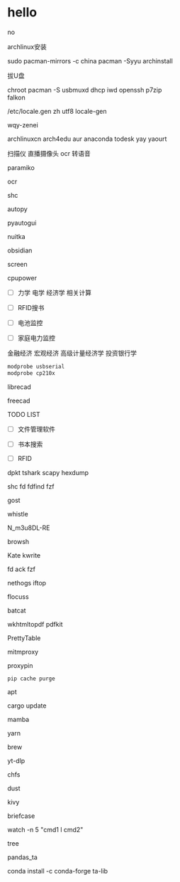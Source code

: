 # hello

no

archlinux安装

sudo pacman-mirrors -c china
pacman -Syyu
archinstall

拔U盘

chroot
pacman -S usbmuxd dhcp iwd openssh p7zip \
falkon 

/etc/locale.gen
zh utf8
locale-gen

wqy-zenei

archlinuxcn
arch4edu
aur
anaconda
todesk
yay 
yaourt

扫描仪 直播摄像头  ocr 转语音

paramiko

ocr

shc

autopy

pyautogui

nuitka

obsidian

screen

cpupower

- [ ] 力学 电学 经济学 相关计算

- [ ] RFID搜书

- [ ] 电池监控

- [ ] 家庭电力监控

金融经济 宏观经济 高级计量经济学 投资银行学

```bash
modprobe usbserial
modprobe cp210x
```

librecad

freecad

TODO LIST

- [ ] 文件管理软件

- [ ] 书本搜索

- [ ] RFID

dpkt
tshark
scapy
hexdump

shc
fd
fdfind
fzf

gost

whistle

 N_m3u8DL-RE

browsh

Kate kwrite

fd ack fzf

nethogs iftop

flocuss

batcat

wkhtmltopdf 
pdfkit

PrettyTable

mitmproxy

proxypin

```shell
pip cache purge
```

apt

cargo update

mamba

yarn

brew

yt-dlp

chfs

dust

kivy

briefcase

watch -n   5 "cmd1 l cmd2"

tree



pandas_ta

conda install -c conda-forge ta-lib
